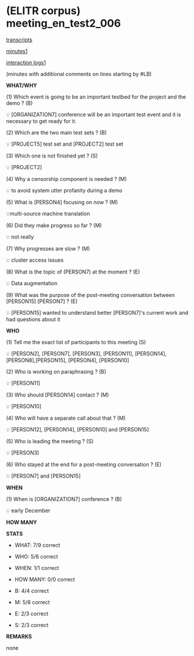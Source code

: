 # (ELITR corpus) meeting\_en\_test2\_006


[transcripts](meeting_en_test2_006/meeting_en_test2_006.txt)

[minutes1](meeting_en_test2_006/minutes_GENER_annot24.txt)

[interaction logs1](meeting_en_test2_006/20231027.094209.json)


(minutes with additional comments on lines starting by #LB)

**WHAT/WHY**

(1) Which event is going to be an important testbed for the project and the demo ? (B)

<aside>
💡  [ORGANIZATION7] conference will be an important test event and it is necessary to get ready for it.

</aside>

(2) Which are the two main test sets ? (B)

<aside>
💡 [PROJECT5] test set and [PROJECT2] test set

</aside>

(3) Which one is not finished yet ? (S)

<aside>
💡 [PROJECT2]

</aside>


(4) Why a censorship component is needed ? (M)

<aside>
💡 to avoid system utter profanity during a demo
</aside>

(5) What is [PERSON4] focusing on now ? (M)

<aside>
💡multi-source machine translation

</aside>

(6) Did they make progress so far ? (M)

<aside>
💡 not really

</aside>

 (7) Why progresses are slow ? (M)

<aside>
💡 cluster access issues

</aside>

(8) What is the topic of (PERSON7) at the moment ? (E)

<aside>
💡 Data augmentation

</aside>

(9) What was the purpose of the post-meeting conversation between [PERSON15] [PERSON7] ? (E) 

<aside>
💡 [PERSON15] wanted to understand better [PERSON7]'s current work and had questions about it

</aside>




**WHO**

(1) Tell me the exact list of participants to this meeting (S)

<aside>
💡 [PERSON2], [PERSON7], [PERSON3], [PERSON11], [PERSON14], [PERSON8],[PERSON15], [PERSON4], [PERSON10]

</aside>

(2) Who is working on paraphrasing ? (B)

<aside>
💡 [PERSON11]

</aside>

(3) Who should [PERSON14] contact ? (M)

<aside>
💡 [PERSON10]

</aside>

(4) Who will have a separate call about that ? (M)

<aside>
💡 [PERSON12], [PERSON14], [PERSON10] and [PERSON15] 
</aside>

(5) Who is leading the meeting ? (S)

<aside>
💡 [PERSON3]

</aside>

(6) Who stayed at the end for a post-meeting conversation ? (E)

<aside>
💡 [PERSON7] and [PERSON15] 

</aside>




**WHEN**

(1) When is [ORGANIZATION7] conference ? (B)

<aside>
💡 early December

</aside>




**HOW MANY**





**STATS**

- WHAT: 7/9 correct
- WHO: 5/6 correct
- WHEN: 1/1 correct
- HOW MANY: 0/0 correct

- B: 4/4 correct
- M: 5/6 correct
- E: 2/3 correct
- S: 2/3 correct

**REMARKS**

none